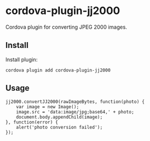 # cordova-plugin-jj2000
Cordova plugin for converting JPEG 2000 images.

## Install
Install plugin:
```
cordova plugin add cordova-plugin-jj2000
```

## Usage
```
jj2000.convertJJ2000(rawImageBytes, function(photo) {
    var image = new Image();
    image.src = 'data:image/jpg;base64,' + photo;
    document.body.appendChild(image);
}, function(error) {
    alert('photo conversion failed');
});
```